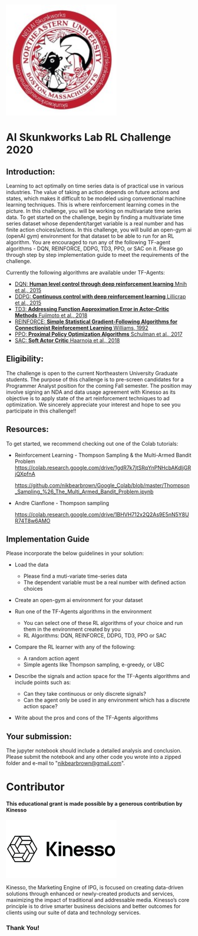 
<img src="skunk%20icon.jpeg" width="300"/> 

# AI Skunkworks Lab RL Challenge 2020

## Introduction:

Learning to act optimally on time series data is of practical use in various industries. The value of taking an action depends on future actions and states, which makes it difficult to be modeled using conventional machine learning techniques. This is where reinforcement learning comes in the picture. In this challenge, you will be working on multivariate time series data. To get started on the challenge, begin by finding a multivariate time series dataset whose dependent/target variable is a real number and has finite action choices/actions. In this challenge, you will build an open-gym ai (openAI gym) environment for that dataset to be able to run for an RL algorithm. You are encouraged to run any of the following TF-agent algorithms - DQN, REINFORCE, DDPG, TD3, PPO, or SAC on it. Please go through step by step implementation guide to meet the requirements of the challenge.


Currently the following algorithms are available under TF-Agents:

*   [DQN: __Human level control through deep reinforcement learning__ Mnih et
    al., 2015](https://deepmind.com/research/dqn/)
*   [DDPG: __Continuous control with deep reinforcement learning__ Lillicrap et
    al., 2015](https://arxiv.org/abs/1509.02971)
*   [TD3: __Addressing Function Approximation Error in Actor-Critic Methods__
    Fujimoto et al., 2018](https://arxiv.org/abs/1802.09477)
*   [REINFORCE: __Simple Statistical Gradient-Following Algorithms for
    Connectionist Reinforcement Learning__ Williams,
    1992](http://www-anw.cs.umass.edu/~barto/courses/cs687/williams92simple.pdf)
*   [PPO: __Proximal Policy Optimization Algorithms__ Schulman et al., 2017](https://arxiv.org/abs/1707.06347)
*   [SAC: __Soft Actor Critic__ Haarnoja et al., 2018](https://arxiv.org/abs/1812.05905)

## Eligibility: 
The challenge is open to the current Northeastern University Graduate students. The purpose of this challenge is to pre-screen candidates for a Programmer Analyst position for the coming Fall semester. The position may involve signing an NDA and data usage agreement with Kinesso as its objective is to apply state of the art reinforcement techniques to ad optimization. We sincerely appreciate your interest and hope to see you participate in this challenge!!

## Resources:
To get started, we recommend checking out one of the Colab tutorials:

* Reinforcement Learning - Thompson Sampling & the Multi-Armed Bandit Problem
    https://colab.research.google.com/drive/1gdR7k7jtSRqYnPNHcbAKdIjGRjQXpfnA

    https://github.com/nikbearbrown/Google_Colab/blob/master/Thompson_Sampling_%26_The_Multi_Armed_Bandit_Problem.ipynb

* Andre Cianflone - Thompson sampling

  https://colab.research.google.com/drive/1BHVH712x2Q2As9E5nN5Y8UR74T8w6AMO


## Implementation Guide
Please incorporate the below guidelines in your solution: 

- Load the data 
    - Please find a muti-variate time-series data
    - The dependent variable must be a real number with defined action choices
              
- Create an open-gym ai environment for your dataset

- Run one of the TF-Agents algorithms in the environment
    - You can select one of these RL algorithms of your choice and run them in the environment created by you
    - RL Algorithms: DQN, REINFORCE, DDPG, TD3, PPO or SAC
    
- Compare the RL learner with any of the following:
    - A random action agent 
    - Simple agents like Thompson sampling, e-greedy, or UBC

- Describe the signals and action space for the TF-Agents algorithms and include points such as:
    - Can they take continuous or only discrete signals? 
    - Can the agent only be used in any environment which has a discrete action space?

- Write about the pros and cons of the TF-Agents algorithms

## Your submission:
The jupyter notebook should include a detailed analysis and conclusion.
Please submit the notebook and any other code you wrote into a zipped folder and e-mail to "nikbearbrown@gmail.com".


# Contributor
#### This educational grant is made possible by a generous contribution by Kinesso
<img src="kin.png" width="300"/> 

Kinesso, the Marketing Engine of IPG, is focused on creating data-driven solutions through enhanced or newly-created products and services, maximizing the impact of traditional and addressable media. Kinesso’s core principle is to drive smarter business decisions and better outcomes for clients using our suite of data and technology services.
### Thank You!




